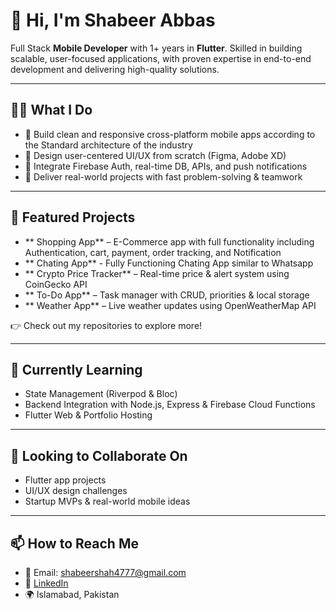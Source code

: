 # 👋 Hi, I'm Shabeer Abbas

Full Stack **Mobile Developer** with 1+ years in **Flutter**. Skilled in building scalable, user-focused 
applications, with proven expertise in end-to-end development and delivering high-quality 
solutions.  

---

## 👨‍💻 What I Do
- 🔧 Build clean and responsive cross-platform mobile apps according to the Standard architecture of the industry
- 🎨 Design user-centered UI/UX from scratch (Figma, Adobe XD)
- 🔐 Integrate Firebase Auth, real-time DB, APIs, and push notifications
- 🚀 Deliver real-world projects with fast problem-solving & teamwork

---

## 🚀 Featured Projects
- ** Shopping App** – E-Commerce app with full functionality including Authentication, cart, payment, order tracking, and Notification
- ** Chating App** - Fully Functioning Chating App similar to Whatsapp
- ** Crypto Price Tracker** – Real-time price & alert system using CoinGecko API
- ** To-Do App** – Task manager with CRUD, priorities & local storage
- ** Weather App** – Live weather updates using OpenWeatherMap API

👉 Check out my repositories to explore more!

---

## 🌱 Currently Learning
- State Management (Riverpod & Bloc)
- Backend Integration with Node.js, Express & Firebase Cloud Functions
- Flutter Web & Portfolio Hosting

---

## 🤝 Looking to Collaborate On
- Flutter app projects
- UI/UX design challenges
- Startup MVPs & real-world mobile ideas

---

## 📫 How to Reach Me
- 📧 Email: shabeershah4777@gmail.com  
- 💼 [LinkedIn]([https://www.linkedin.com/in/syed-shabeer-abbas-shah-055828326](https://www.linkedin.com/in/syed-shabeer-abbas-shah/))  
- 🌍 Islamabad, Pakistan


